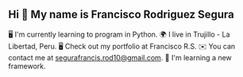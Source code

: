 ## Hi  👋 My name is Francisco Rodriguez Segura

🖥️ I'm currently learning to program in Python.
🌍 I live in Trujillo - La Libertad, Peru.
🖥️ Check out my portfolio at Francisco R.S.
✉️ You can contact me at segurafrancis.rod10@gmail.com.
🧠 I'm learning a new framework.
